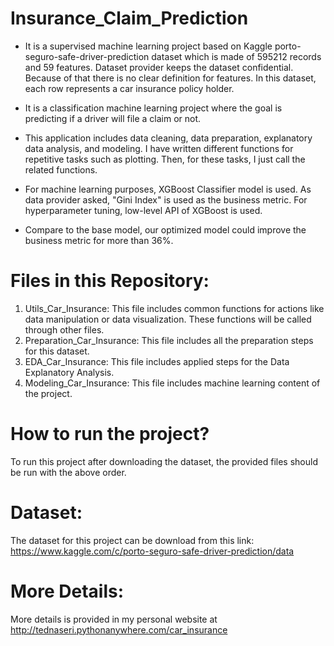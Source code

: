 # Insurance_Claim_Prediction
- It is a supervised machine learning project based on Kaggle porto-seguro-safe-driver-prediction dataset which is made of 595212 records and 59 features. Dataset provider keeps the dataset confidential. Because of that there is no clear definition for features. In this dataset, each row represents a car insurance policy holder.

- It is a classification machine learning project where the goal is predicting if a driver will file a claim or not.
- This application includes data cleaning, data preparation, explanatory data analysis, and modeling. I have written different functions for repetitive tasks such as plotting. Then, for these tasks, I just call the related functions.
- For machine learning purposes, XGBoost Classifier model is used. As data provider asked, "Gini Index" is used as the business metric. For hyperparameter tuning, low-level API of XGBoost is used.
- Compare to the base model, our optimized model could improve the business metric for more than 36%.

# Files in this Repository:
1) Utils_Car_Insurance: This file includes common functions for actions like data manipulation or data visualization. These functions will be called through other files.
2) Preparation_Car_Insurance: This file includes all the preparation steps for this dataset.
3) EDA_Car_Insurance: This file includes applied steps for the Data Explanatory Analysis.
4) Modeling_Car_Insurance: This file includes machine learning content of the project.

# How to run the project?
To run this project after downloading the dataset, the provided files should be run with the above order.

# Dataset:
The dataset for this project can be download from this link: https://www.kaggle.com/c/porto-seguro-safe-driver-prediction/data

# More Details:
More details is provided in my personal website at http://tednaseri.pythonanywhere.com/car_insurance
